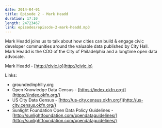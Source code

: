 ```yaml
---
date: 2014-04-01
title: Episode 2 - Mark Headd
duration: 17:10
length: 24723467
link: episodes/episode-2-mark-headd.mp3
---
```


Mark Headd joins us to talk about how cities can build & engage civic developer communities around the valuable data published by City Hall. Mark Headd is the CDO of the City of Philadelphia and a longtime open data advocate.

Mark Headd - [http://civic.io](http://civic.io)

Links:

* groundedinphilly.org
* Open Knowledge Data Census - [https://index.okfn.org/](https://index.okfn.org/)
* US City Data Census - [http://us-city.census.okfn.org/](http://us-city.census.okfn.org/)
* Sunlight Foundation Open Data Policy Guidelines - [http://sunlightfoundation.com/opendataguidelines/](http://sunlightfoundation.com/opendataguidelines/)
